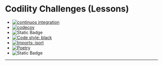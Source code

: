 # Codility Challenges (Lessons)

* [![continuos integration](https://github.com/agmontilla/codility_challenges_solutions/actions/workflows/ci.yml/badge.svg?branch=main)](https://github.com/agmontilla/codility_challenges_solutions/actions/workflows/ci.yml)
* [![codecov](https://codecov.io/gh/agmontilla/codility_challenges_solutions/graph/badge.svg?token=GCP1TD88YT)](https://codecov.io/gh/agmontilla/codility_challenges_solutions)
* ![Static Badge](https://img.shields.io/badge/python%20version-3.10-blue)
* [![Code style: black](https://img.shields.io/badge/code%20style-black-000000.svg)](https://github.com/psf/black)
* [![Imports: isort](https://img.shields.io/badge/%20imports-isort-%231674b1?style=flat&labelColor=ef8336)](https://pycqa.github.io/isort/)
* [![Poetry](https://img.shields.io/endpoint?url=https://python-poetry.org/badge/v0.json)](https://python-poetry.org/)
* ![Static Badge](https://img.shields.io/badge/project_status-in_progress-yellow)

---
